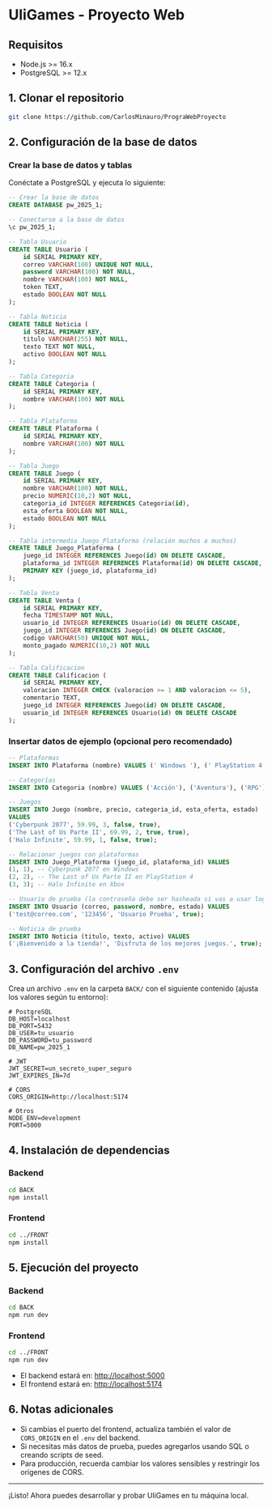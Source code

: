# UliGames - Proyecto Web

## Requisitos
- Node.js >= 16.x
- PostgreSQL >= 12.x

## 1. Clonar el repositorio
```sh
git clone https://github.com/CarlosMinauro/PrograWebProyecto
```

## 2. Configuración de la base de datos

### Crear la base de datos y tablas
Conéctate a PostgreSQL y ejecuta lo siguiente:

```sql
-- Crear la base de datos
CREATE DATABASE pw_2025_1;

-- Conectarse a la base de datos
\c pw_2025_1;

-- Tabla Usuario
CREATE TABLE Usuario (
    id SERIAL PRIMARY KEY,
    correo VARCHAR(100) UNIQUE NOT NULL,
    password VARCHAR(100) NOT NULL,
    nombre VARCHAR(100) NOT NULL,
    token TEXT,
    estado BOOLEAN NOT NULL
);

-- Tabla Noticia
CREATE TABLE Noticia (
    id SERIAL PRIMARY KEY,
    titulo VARCHAR(255) NOT NULL,
    texto TEXT NOT NULL,
    activo BOOLEAN NOT NULL
);

-- Tabla Categoria
CREATE TABLE Categoria (
    id SERIAL PRIMARY KEY,
    nombre VARCHAR(100) NOT NULL
);

-- Tabla Plataforma
CREATE TABLE Plataforma (
    id SERIAL PRIMARY KEY,
    nombre VARCHAR(100) NOT NULL
);

-- Tabla Juego
CREATE TABLE Juego (
    id SERIAL PRIMARY KEY,
    nombre VARCHAR(100) NOT NULL,
    precio NUMERIC(10,2) NOT NULL,
    categoria_id INTEGER REFERENCES Categoria(id),
    esta_oferta BOOLEAN NOT NULL,
    estado BOOLEAN NOT NULL
);

-- Tabla intermedia Juego_Plataforma (relación muchos a muchos)
CREATE TABLE Juego_Plataforma (
    juego_id INTEGER REFERENCES Juego(id) ON DELETE CASCADE,
    plataforma_id INTEGER REFERENCES Plataforma(id) ON DELETE CASCADE,
    PRIMARY KEY (juego_id, plataforma_id)
);

-- Tabla Venta
CREATE TABLE Venta (
    id SERIAL PRIMARY KEY,
    fecha TIMESTAMP NOT NULL,
    usuario_id INTEGER REFERENCES Usuario(id) ON DELETE CASCADE,
    juego_id INTEGER REFERENCES Juego(id) ON DELETE CASCADE,
    codigo VARCHAR(50) UNIQUE NOT NULL,
    monto_pagado NUMERIC(10,2) NOT NULL
);

-- Tabla Calificacion
CREATE TABLE Calificacion (
    id SERIAL PRIMARY KEY,
    valoracion INTEGER CHECK (valoracion >= 1 AND valoracion <= 5),
    comentario TEXT,
    juego_id INTEGER REFERENCES Juego(id) ON DELETE CASCADE,
    usuario_id INTEGER REFERENCES Usuario(id) ON DELETE CASCADE
);
```

### Insertar datos de ejemplo (opcional pero recomendado)
```sql
-- Plataformas
INSERT INTO Plataforma (nombre) VALUES (' Windows '), (' PlayStation 4 '), (' Xbox '), (' Nintendo Swtich '), (' MacOS '), (' PlayStation 5 ');

-- Categorías
INSERT INTO Categoria (nombre) VALUES ('Acción'), ('Aventura'), ('RPG'), ('Deportes');

-- Juegos
INSERT INTO Juego (nombre, precio, categoria_id, esta_oferta, estado)
VALUES 
('Cyberpunk 2077', 59.99, 3, false, true),
('The Last of Us Parte II', 69.99, 2, true, true),
('Halo Infinite', 59.99, 1, false, true);

-- Relacionar juegos con plataformas
INSERT INTO Juego_Plataforma (juego_id, plataforma_id) VALUES
(1, 1), -- Cyberpunk 2077 en Windows
(2, 2), -- The Last of Us Parte II en PlayStation 4
(3, 3); -- Halo Infinite en Xbox

-- Usuario de prueba (la contraseña debe ser hasheada si vas a usar login real)
INSERT INTO Usuario (correo, password, nombre, estado) VALUES
('test@correo.com', '123456', 'Usuario Prueba', true);

-- Noticia de prueba
INSERT INTO Noticia (titulo, texto, activo) VALUES
('¡Bienvenido a la tienda!', 'Disfruta de los mejores juegos.', true);
```

## 3. Configuración del archivo `.env`
Crea un archivo `.env` en la carpeta `BACK/` con el siguiente contenido (ajusta los valores según tu entorno):

```
# PostgreSQL
DB_HOST=localhost
DB_PORT=5432
DB_USER=tu_usuario
DB_PASSWORD=tu_password
DB_NAME=pw_2025_1

# JWT
JWT_SECRET=un_secreto_super_seguro
JWT_EXPIRES_IN=7d

# CORS
CORS_ORIGIN=http://localhost:5174

# Otros
NODE_ENV=development
PORT=5000
```

## 4. Instalación de dependencias

### Backend
```sh
cd BACK
npm install
```

### Frontend
```sh
cd ../FRONT
npm install
```

## 5. Ejecución del proyecto

### Backend
```sh
cd BACK
npm run dev
```

### Frontend
```sh
cd ../FRONT
npm run dev
```

- El backend estará en: [http://localhost:5000](http://localhost:5000)
- El frontend estará en: [http://localhost:5174](http://localhost:5174)

## 6. Notas adicionales
- Si cambias el puerto del frontend, actualiza también el valor de `CORS_ORIGIN` en el `.env` del backend.
- Si necesitas más datos de prueba, puedes agregarlos usando SQL o creando scripts de seed.
- Para producción, recuerda cambiar los valores sensibles y restringir los orígenes de CORS.

---

¡Listo! Ahora puedes desarrollar y probar UliGames en tu máquina local. 